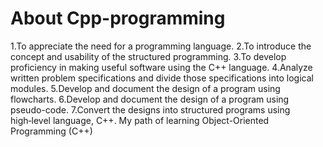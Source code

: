 # About Cpp-programming
 1.To appreciate the need for a programming language.
 2.To introduce the concept and usability of the structured programming.
 3.To develop proficiency in making useful software using the C++ language.
 4.Analyze written problem specifications and divide those specifications into logical modules.
 5.Develop and document the design of a program using flowcharts.
 6.Develop and document the design of a program using pseudo-code.
 7.Convert the designs into structured programs using high‑level language, C++.
 My path of learning Object-Oriented Programming (C++)
